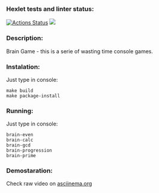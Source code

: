 ### Hexlet tests and linter status:
[![Actions Status](https://github.com/gorshkovga/python-project-lvl1/workflows/hexlet-check/badge.svg)](https://github.com/gorshkovga/python-project-lvl1/actions)
<a href="https://codeclimate.com/github/gorshkovga/python-project-lvl1/maintainability"><img src="https://api.codeclimate.com/v1/badges/04dd0f3cea288fddeda7/maintainability" /></a>

### Description:
Brain Game - this is a serie of wasting time console games.

### Instalation:
Just type in console:
```
make build
make package-install
```

### Running:
Just type in console:
```
brain-even
brain-calc
brain-gcd
brain-progression
brain-prime
```

### Demostaration:
Check raw video on [asciinema.org](https://asciinema.org/a/dcKTMgvtWXd09A31i1oeU5cGN)
